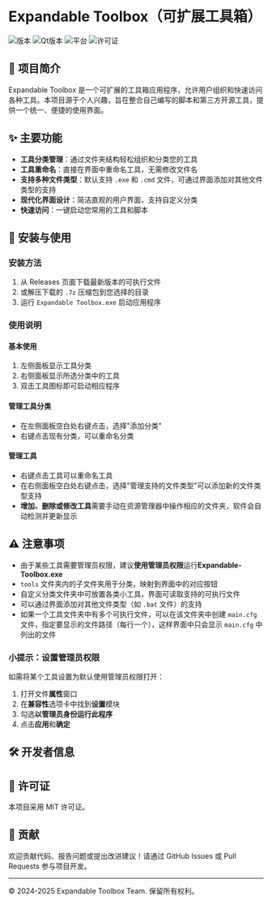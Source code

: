 # Expandable Toolbox（可扩展工具箱）

![版本](https://img.shields.io/badge/版本-2.0.0-blue)
![Qt版本](https://img.shields.io/badge/Qt-6.7.2-green)
![平台](https://img.shields.io/badge/平台-Windows-lightgrey)
![许可证](https://img.shields.io/badge/许可证-MIT-orange)


## 📖 项目简介

Expandable Toolbox 是一个可扩展的工具箱应用程序，允许用户组织和快速访问各种工具。本项目源于个人兴趣，旨在整合自己编写的脚本和第三方开源工具，提供一个统一、便捷的使用界面。

## ✨ 主要功能

- **工具分类管理**：通过文件夹结构轻松组织和分类您的工具
- **工具重命名**：直接在界面中重命名工具，无需修改文件名
- **支持多种文件类型**：默认支持 `.exe` 和 `.cmd` 文件，可通过界面添加对其他文件类型的支持
- **现代化界面设计**：简洁直观的用户界面，支持自定义分类
- **快速访问**：一键启动您常用的工具和脚本

## 🚀 安装与使用

### 安装方法

1. 从 Releases 页面下载最新版本的可执行文件
2. 或解压下载的 `.7z` 压缩包到您选择的目录
3. 运行 `Expandable Toolbox.exe` 启动应用程序

### 使用说明

#### 基本使用

1. 左侧面板显示工具分类
2. 右侧面板显示所选分类中的工具
3. 双击工具图标即可启动相应程序

#### 管理工具分类

- 在左侧面板空白处右键点击，选择"添加分类"
- 右键点击现有分类，可以重命名分类

#### 管理工具

- 右键点击工具可以重命名工具
- 在右侧面板空白处右键点击，选择"管理支持的文件类型"可以添加新的文件类型支持
- **增加、删除或修改工具**需要手动在资源管理器中操作相应的文件夹，软件会自动检测并更新显示

## ⚠️ 注意事项

- 由于某些工具需要管理员权限，建议**使用管理员权限**运行**Expandable-Toolbox.exe**
- `tools` 文件夹内的子文件夹用于分类，映射到界面中的对应按钮
- 自定义分类文件夹中可放置各类小工具，界面可读取支持的可执行文件
- 可以通过界面添加对其他文件类型（如 `.bat` 文件）的支持
- 如果一个工具文件夹中有多个可执行文件，可以在该文件夹中创建 `main.cfg` 文件，指定要显示的文件路径（每行一个），这样界面中只会显示 `main.cfg` 中列出的文件

### 小提示：设置管理员权限

如需将某个工具设置为默认使用管理员权限打开：

1. 打开文件**属性**窗口
2. 在**兼容性**选项卡中找到**设置**模块
3. 勾选**以管理员身份运行此程序**
4. 点击**应用**和**确定**

## 🛠️ 开发者信息



## 📝 许可证

本项目采用 MIT 许可证。

## 👥 贡献

欢迎贡献代码、报告问题或提出改进建议！请通过 GitHub Issues 或 Pull Requests 参与项目开发。

---


© 2024-2025 Expandable Toolbox Team. 保留所有权利。
